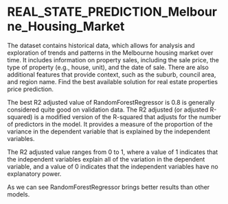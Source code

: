 # REAL_STATE_PREDICTION_Melbourne_Housing_Market

The dataset contains historical data, which allows for analysis and exploration of trends and patterns in the Melbourne housing market over time. It includes information on property sales, including the sale price, the type of property (e.g., house, unit), and the date of sale. There are also additional features that provide context, such as the suburb, council area, and region name.
Find the best available solution for real estate properties price prediction.

The best R2 adjusted value of RandomForestRegressor is 0.8 is generally considered quite good on validation data. The R2 adjusted (or adjusted R-squared) is a modified version of the R-squared that adjusts for the number of predictors in the model. It provides a measure of the proportion of the variance in the dependent variable that is explained by the independent variables.

The R2 adjusted value ranges from 0 to 1, where a value of 1 indicates that the independent variables explain all of the variation in the dependent variable, and a value of 0 indicates that the independent variables have no explanatory power.

As we can see RandomForestRegressor brings better results than other models.
